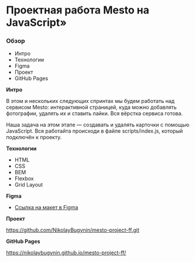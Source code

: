 # Проектная работа Mesto на JavaScript»

### Обзор

- Интро
- Технологии
- Figma
- Проект
- GitHub Pages

**Интро**

В этом и нескольких следующих спринтах мы будем работать над сервисом Mesto: интерактивной страницей, куда можно добавлять фотографии, удалять их и ставить лайки.
Вся вёрстка сервиса готова.

Наша задача на этом этапе — создавать и удалять карточки с помощью JavaScript. Вся работайта происходи в файле scripts/index.js, который подключён к проекту.

**Технологии**

- HTML
- CSS
- BEM
- Flexbox
- Grid Layout

**Figma**

- [Ссылка на макет в Figma](https://www.figma.com/file/bjyvbKKJN2naO0ucURl2Z0/JavaScript.-Sprint-5?node-id=0%3A1)

**Проект**

https://github.com/NikolayBugynin/mesto-project-ff.git

**GitHub Pages**

https://nikolaybugynin.github.io/mesto-project-ff/
